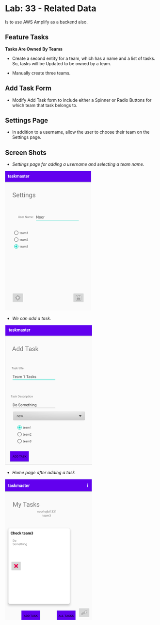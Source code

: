 # Lab: 33 - Related Data

Is to use AWS Amplify as a backend also. 

## Feature Tasks
**Tasks Are Owned By Teams**
- Create a second entity for a team, which has a name and a list of tasks.
So, tasks will be Updated to be owned by a team.

- Manually create three teams.

## Add Task Form
- Modify Add Task form to include either a Spinner or Radio Buttons for which team that task belongs to.


## Settings Page
- In addition to a username, allow the user to choose their team on the Settings page. 



## Screen Shots

- *Settings page for adding a username and selecting a team name.*
  
![Settings Page](../screenshots/lab33/settings.png)

  
- *We can add a task.*
  
![Add Task](../screenshots/lab33/add_a_task.png)

  
- *Home page after adding a task*
  
![Home Page](../screenshots/lab33/home_page.png)
